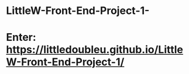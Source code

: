 # LittleW-Front-End-Project-1-
# Enter: https://littledoubleu.github.io/LittleW-Front-End-Project-1/
